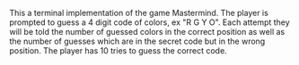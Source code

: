 This a terminal implementation of the game Mastermind. 
The player is prompted to guess a 4 digit code of colors, ex "R G Y O".
Each attempt they will be told the number of guessed colors in the correct position as well as the number of guesses which are in the secret code but in the wrong position.
The player has 10 tries to guess the correct code.
